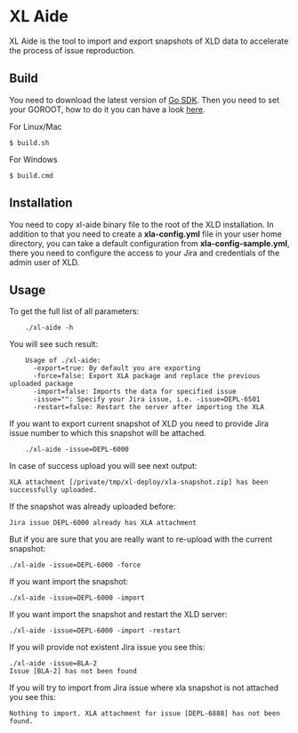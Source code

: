 XL Aide
=======

XL Aide is the tool to import and export snapshots of XLD data to accelerate the process of issue reproduction.

Build
-----

You need to download the latest version of [Go SDK](https://golang.org/dl/).
Then you need to set your GOROOT, how to do it you can have a look [here](https://golang.org/doc/install).

For Linux/Mac

```
$ build.sh
```

For Windows

```
$ build.cmd
```

Installation
-------------

You need to copy xl-aide binary file to the root of the XLD installation. In addition to that you need to create a **xla-config.yml** file in
your user home directory, you can take a default configuration from **xla-config-sample.yml**, there you need to configure the access to your
 Jira and credentials of the admin user of XLD.


## Usage

To get the full list of all parameters:

```
    ./xl-aide -h
```

You will see such result:

```
    Usage of ./xl-aide:
      -export=true: By default you are exporting
      -force=false: Export XLA package and replace the previous uploaded package
      -import=false: Imports the data for specified issue
      -issue="": Specify your Jira issue, i.e. -issue=DEPL-6501
      -restart=false: Restart the server after importing the XLA
```

If you want to export current snapshot of XLD you need to provide Jira issue number to which this snapshot will be attached.

```
    ./xl-aide -issue=DEPL-6000
```

In case of success upload you will see next output:

```
XLA attachment [/private/tmp/xl-deploy/xla-snapshot.zip] has been successfully uploaded.
```

If the snapshot was already uploaded before:

```
Jira issue DEPL-6000 already has XLA attachment
```

But if you are sure that you are really want to re-upload with the current snapshot:

```
./xl-aide -issue=DEPL-6000 -force
```

If you want import the snapshot:

```
./xl-aide -issue=DEPL-6000 -import
```

If you want import the snapshot and restart the XLD server:

```
./xl-aide -issue=DEPL-6000 -import -restart
```

If you will provide not existent Jira issue you see this:

```
./xl-aide -issue=BLA-2
Issue [BLA-2] has not been found
```

If you will try to import from Jira issue where xla snapshot is not attached you see this:

```
Nothing to import. XLA attachment for issue [DEPL-6888] has not been found.
```


